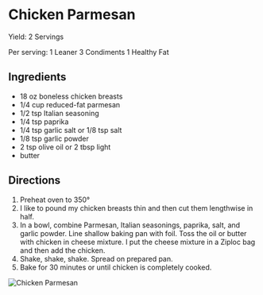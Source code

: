 # Chicken Parmesan

Yield: 2 Servings

Per serving:
1 Leaner
3 Condiments
1 Healthy Fat

## Ingredients
* 18 oz boneless chicken breasts
* 1/4 cup reduced-fat parmesan
* 1/2 tsp Italian seasoning
* 1/4 tsp paprika
* 1/4 tsp garlic salt or 1/8 tsp salt
* 1/8 tsp garlic powder
* 2 tsp olive oil or 2 tbsp light
* butter

## Directions
1. Preheat oven to 350°
2. I like to pound my chicken breasts thin and then cut them lengthwise in half.
3. In a bowl, combine Parmesan, Italian seasonings, paprika, salt, and garlic powder. Line shallow baking pan with foil. Toss the oil or butter with chicken in cheese mixture. I put the cheese mixture in a Ziploc bag and then add the chicken.
4. Shake, shake, shake. Spread on prepared pan.
5. Bake for 30 minutes or until chicken is completely cooked.

![Chicken Parmesan](images/Chicken%20Parmesan.png)

